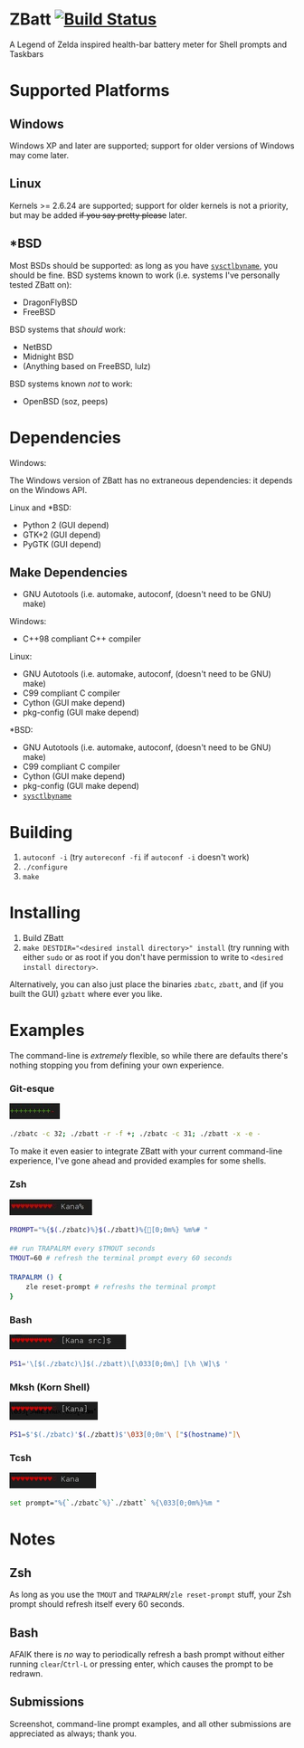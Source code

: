 ZBatt [![Build Status](https://travis-ci.org/amagura/zelda-battery.svg?branch=master)](https://travis-ci.org/amagura/zelda-battery)
=============

A Legend of Zelda inspired health-bar battery meter for Shell prompts and Taskbars

<!--
* [Supported Platforms](https://github.com/amagura/zelda-battery#supported-platforms)
 * [Windows](https://github.com/amagura/zelda-battery#windows)
 * [Linux](https://github.com/amagura/zelda-battery#linux)
 * [*BSD](https://github.com/amagura/zelda-battery#bsd)
* [Depends](https://github.com/amagura/zelda-battery#dependencies)
 * [Make Depends](https://github.com/amagura/zelda-battery#make-dependencies)
* [Building](https://github.com/amagura/zelda-battery#building)
* [Installing](https://github.com/amagura/zelda-battery#installing)
* [Examples](https://github.com/amagura/zelda-battery#examples)
 * [Git-esque](https://github.com/amagura/zelda-battery#git-esque)
 * [Zsh](https://github.com/amagura/zelda-battery#zsh)
 * [Bash](https://github.com/amagura/zelda-battery#bash)
 * [Mksh](https://github.com/amagura/zelda-battery#mksh-korn-shell)
 * [Tcsh](https://github.com/amagura/zelda-battery#tcsh)
* [Notes](https://github.com/amagura/zelda-battery#notes)
-->
# Supported Platforms
## Windows

Windows XP and later are supported; support for older versions of Windows may come later.

## Linux
Kernels >= 2.6.24 are supported; support for older kernels is not a priority, but may be added <s>if you say pretty please</s> later.

## *BSD
Most BSDs should be supported: as long as you have [`sysctlbyname`](http://www.daemon-systems.org/man/sysctlbyname.3.html), you should be fine.  BSD systems known to work (i.e. systems I've personally tested ZBatt on):

* DragonFlyBSD
* FreeBSD

BSD systems that _should_ work:
* NetBSD
* Midnight BSD
* (Anything based on FreeBSD, lulz)

BSD systems known _not_ to work:
* OpenBSD (soz, peeps)

# Dependencies

Windows:

The Windows version of ZBatt has no extraneous dependencies: it depends on the Windows API.

Linux and *BSD:

* Python 2 (GUI depend)
* GTK+2 (GUI depend)
* PyGTK (GUI depend)

## Make Dependencies

* GNU Autotools (i.e. automake, autoconf, (doesn't need to be GNU) make)

Windows:
* C++98 compliant C++ compiler

Linux:
* GNU Autotools (i.e. automake, autoconf, (doesn't need to be GNU) make)
* C99 compliant C compiler
* Cython (GUI make depend)
* pkg-config (GUI make depend)

\*BSD:
* GNU Autotools (i.e. automake, autoconf, (doesn't need to be GNU) make)
* C99 compliant C compiler
* Cython (GUI make depend)
* pkg-config (GUI make depend)
* [`sysctlbyname`](http://www.daemon-systems.org/man/sysctlbyname.3.html)

# Building
1. `autoconf -i` (try `autoreconf -fi` if `autoconf -i` doesn't work)
2. `./configure`
3. `make`

# Installing

1. Build ZBatt
2. `make DESTDIR="<desired install directory>" install` (try running with either `sudo` or as root if you don't have permission to write to `<desired install directory>`.

Alternatively, you can also just place the binaries `zbatc`, `zbatt`, and (if you built the GUI) `gzbatt` where ever you like.

# Examples

The command-line is _extremely_ flexible, so while there are defaults
there's nothing stopping you from defining your own experience.

### Git-esque
![example of the git style](/example/git.jpg)
```bash
./zbatc -c 32; ./zbatt -r -f +; ./zbatc -c 31; ./zbatt -x -e -
```

To make it even easier to integrate ZBatt with your current command-line experience,
I've gone ahead and provided examples for some shells.

### Zsh
![example showing zelda-battery in a Zsh prompt](/example/zsh.jpg)
```bash
PROMPT="%{$(./zbatc)%}$(./zbatt)%{[0;0m%} %m%# "

## run TRAPALRM every $TMOUT seconds
TMOUT=60 # refresh the terminal prompt every 60 seconds

TRAPALRM () {
    zle reset-prompt # refreshs the terminal prompt
}
```

### Bash
![example showing zelda-battery in a Bash prompt](/example/bash.jpg)
```bash
PS1='\[$(./zbatc)\]$(./zbatt)\[\033[0;0m\] [\h \W]\$ '
```

### Mksh (Korn Shell)
![example showing zelda-battery in a Mksh prompt](/example/mksh.jpg)
```bash
PS1=$'$(./zbatc)'$(./zbatt)$'\033[0;0m'\ ["$(hostname)"]\
```

### Tcsh
![example showing zbatt in a tcsh prompt](/example/tcsh.jpg)
```bash
set prompt="%{`./zbatc`%}`./zbatt` %{\033[0;0m%}%m "
```

# Notes

## Zsh
As long as you use the `TMOUT` and `TRAPALRM`/`zle reset-prompt` stuff, your Zsh prompt should refresh itself every 60 seconds.

## Bash
AFAIK there is _no_ way to periodically refresh a bash prompt without either running `clear`/`Ctrl-L` or pressing enter, which causes the prompt to be redrawn.

## Submissions
Screenshot, command-line prompt examples, and all other submissions are appreciated as always; thank you.
